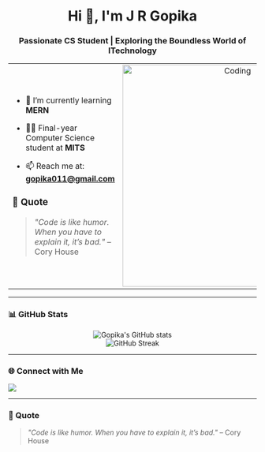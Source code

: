 <h1 align="center">Hi 👋, I'm J R Gopika</h1>
<h3 align="center">Passionate CS Student | Exploring the Boundless World of ITechnology</h3>

<table align="center">
<tr border="none">
<td width="50%" align="left">
  
- 🌱 I’m currently learning **MERN**

- 🧑‍🎓 Final-year Computer Science student at **MITS**

- 📫 Reach me at: **gopika011@gmail.com**


### 💬 Quote
> *"Code is like humor. When you have to explain it, it’s bad."* – Cory House
  

</td>
<td width="50%" align="center">

  <img align="center" alt="Coding" width="450" src="https://repository-images.githubusercontent.com/588181932/e36ec678-7984-4cdd-8e4c-a3932772ff8e">

  
  </td>
</tr>
</table>

---

### 📊 GitHub Stats
<p align="center">
  <img src="https://github-readme-stats.vercel.app/api?username=gopika011&show_icons=true&theme=radical" alt="Gopika's GitHub stats" />
  <br/>
  <img src="https://github-readme-streak-stats.herokuapp.com/?user=gopika011&theme=radical" alt="GitHub Streak" />
</p>

---

### 🌐 Connect with Me
<p>
  <a href="mailto:gopika011@gmail.com"><img src="https://img.shields.io/badge/-Email-D14836?style=flat&logo=gmail&logoColor=white" /></a>
</p>

---

### 💬 Quote
> *"Code is like humor. When you have to explain it, it’s bad."* – Cory House

